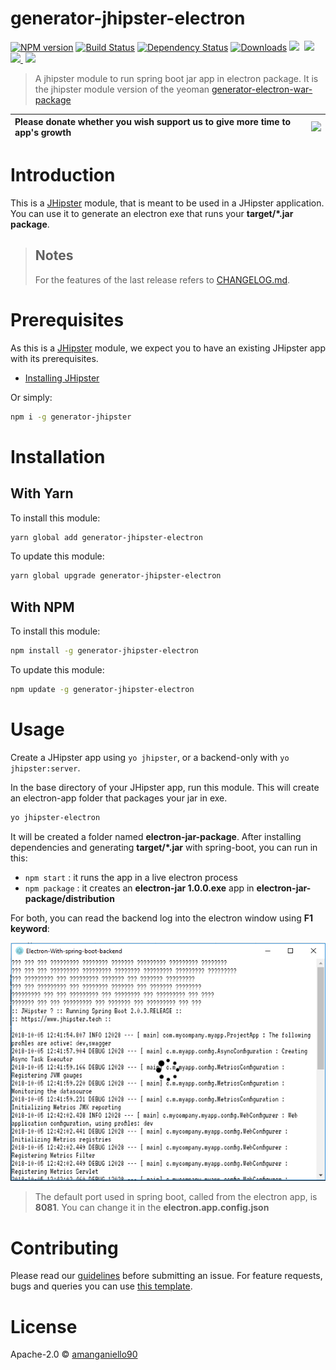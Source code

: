 # generator-jhipster-electron

[![NPM version][npm-image]][npm-url]
[![Build Status][github-actions-image]][github-actions-url]
[![Dependency Status][daviddm-image]][daviddm-url]
[![Downloads][npmcharts-image]][npmcharts-url]
<img src="https://img.shields.io/github/forks/amanganiello90/generator-jhipster-electron.svg">&nbsp;
<img src="https://img.shields.io/github/stars/amanganiello90/generator-jhipster-electron.svg">&nbsp;<a href="https://github.com/amanganiello90/generator-jhipster-electron/issues"><img src="https://img.shields.io/github/issues/amanganiello90/generator-jhipster-electron.svg">
</a>&nbsp;<img src="https://img.shields.io/github/license/amanganiello90/generator-jhipster-electron.svg">&nbsp;

> A jhipster module to run spring boot jar app in electron package. It is the jhipster module version of the yeoman [generator-electron-war-package](https://github.com/fullStackApp/generator-electron-war-package)

| Please donate whether you wish support us to give more time to app's growth | [![](https://www.paypal.com/en_US/IT/i/btn/btn_donateCC_LG.gif)](https://www.paypal.com/cgi-bin/webscr?cmd=_s-xclick&hosted_button_id=XTC895QYD28TC) |
| :-------------------------------------------------------------------------- | :--------------------------------------------------------------------------------------------------------------------------------------------------- |


# Introduction

This is a [JHipster](http://jhipster.github.io/) module, that is meant to be used in a JHipster application. You can use it to generate an electron exe that runs your **target/\*.jar package**.

> ## Notes
>
> For the features of the last release refers to [CHANGELOG.md](https://github.com/amanganiello90/generator-jhipster-electron/blob/master/CHANGELOG.md).

# Prerequisites

As this is a [JHipster](http://www.jhipster.tech/) module, we expect you to have an existing JHipster app with its prerequisites.

- [Installing JHipster](https://www.jhipster.tech/installation.html)

Or simply:

```bash
npm i -g generator-jhipster
```

# Installation

## With Yarn

To install this module:

```bash
yarn global add generator-jhipster-electron
```

To update this module:

```bash
yarn global upgrade generator-jhipster-electron
```

## With NPM

To install this module:

```bash
npm install -g generator-jhipster-electron
```

To update this module:

```bash
npm update -g generator-jhipster-electron
```

# Usage

Create a JHipster app using `yo jhipster`, or a backend-only with `yo jhipster:server`.

In the base directory of your JHipster app, run this module. This will create an electron-app folder that packages your jar in exe.

```bash
yo jhipster-electron
```

It will be created a folder named **electron-jar-package**. After installing dependencies and generating **target/\*.jar** with spring-boot, you can run in this:

- `npm start` : it runs the app in a live electron process
- `npm package` : it creates an **electron-jar 1.0.0.exe** app in **electron-jar-package/distribution**

For both, you can read the backend log into the electron window using **F1 keyword**:

![Electron-Log](https://raw.githubusercontent.com/amanganiello90/generator-jhipster-electron/v1.1.0/electron-log.png)

> The default port used in spring boot, called from the electron app, is **8081**. You can change it in the **electron.app.config.json**

# Contributing

Please read our [guidelines](/CONTRIBUTING.md#submitting-an-issue) before submitting an issue. For feature requests, bugs and queries you can use [this template][feature-template].

# License

Apache-2.0 © [amanganiello90](https://github.com/amanganiello90)

[npmcharts-image]: https://img.shields.io/npm/dm/generator-jhipster-electron.svg?label=Downloads&style=flat
[npmcharts-url]: https://npmcharts.com/compare/generator-jhipster-electron
[github-actions-image]: https://github.com/amanganiello90/generator-jhipster-electron/workflows/Build/badge.svg
[github-actions-url]: https://github.com/amanganiello90/generator-jhipster-electron/actions
[npm-image]: https://img.shields.io/npm/v/generator-jhipster-electron.svg
[npm-url]: https://npmjs.org/package/generator-jhipster-electron
[daviddm-image]: https://david-dm.org/amanganiello90/generator-jhipster-electron.svg?theme=shields.io
[daviddm-url]: https://david-dm.org/amanganiello90/generator-jhipster-electron
[feature-template]: https://github.com/amanganiello90/generator-jhipster-electron/issues/new?body=*%20**Overview%20of%20the%20request**%0A%0A%3C!--%20what%20is%20the%20query%20or%20request%20--%3E%0A%0A*%20**Motivation%20for%20or%20Use%20Case**%20%0A%0A%3C!--%20explain%20why%20this%20is%20a%20required%20for%20you%20--%3E%0A%0A%0A*%20**Browsers%20and%20Operating%20System**%20%0A%0A%3C!--%20is%20this%20a%20problem%20with%20all%20browsers%20or%20only%20IE8%3F%20--%3E%0A%0A%0A*%20**Related%20issues**%20%0A%0A%3C!--%20has%20a%20similar%20issue%20been%20reported%20before%3F%20--%3E%0A%0A*%20**Suggest%20a%20Fix**%20%0A%0A%3C!--%20if%20you%20can%27t%20fix%20this%20yourself%2C%20perhaps%20you%20can%20point%20to%20what%20might%20be%0A%20%20causing%20the%20problem%20(line%20of%20code%20or%20commit)%20--%3E
